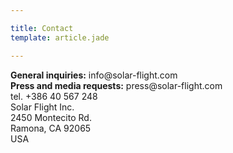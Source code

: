 ```yaml
---

title: Contact
template: article.jade

---
```


<div>
<strong>General inquiries:</strong> info@solar-flight.com
</div>
<div>
<strong>Press and media requests:</strong> press@solar-flight.com
</div>
<div>
tel. +386 40 567 248
</div>
<div>
Solar Flight Inc.<br />
2450 Montecito Rd.<br />
Ramona, CA  92065<br />
USA
</div>
